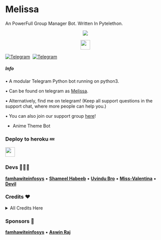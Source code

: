# Melissa

An PowerFull Group Manager Bot. Written In Pytelethon.

<p align="center">
  <img src="https://telegra.ph/file/fd28c4d14220d0beb3ba1.jpg">
</p>

<p align="center">
  <a href="https://python.org">
     <img height="30px" src="http://forthebadge.com/images/badges/made-with-python.svg">
  </a>

[![Telegram](https://img.shields.io/badge/Channel-003245?style=flat&labelColor=224242&logoColor=white&for-the-badge&logo=telegram)](https://t.me/MelissaUpdates)&nbsp; [![Telegram](https://img.shields.io/badge/Support-003245?style=flat&labelColor=224242&logoColor=white&for-the-badge&logo=telegram)](https://t.me/MelissaSupport)&nbsp;

##### Info

• A modular Telegram Python bot running on python3.

• Can be found on telegram as [Melissa](https://t.me/dMelissaBot).

• Alternatively, find me on telegram! (Keep all support questions in the support chat, where more people can help you.)

• You can also join our support group [here](https://t.me/MelissaSupport)!

- Anime Theme Bot

### Deploy to heroku 💤

<p align="left">
  <a href="https://dashboard.heroku.com/new?template=https://github.com/famhawiteinfosys/Melissa/">
     <img height="30px" src="https://img.shields.io/badge/Deploy%20To%20Heroku-blueviolet?style=for-the-badge&logo=heroku">
  </a>

### Devs 👨🏻‍💻

**[famhawiteinfosys](https://github.com/famhawiteinfosys)** ▪ **[Shameel Habeeb](https://github.com/shamilhabeebnelli)** ▪ **[Uvindu Bro](https://github.com/UvinduBro)** ▪ **[Miss-Valentina](https://github.com/Miss-Valentina)** ▪ **[Devil](https://github.com/lucifeermorningstar)**

### Credits ❤
<details><summary>All Credits Here</summary>
<p>

**[famhawiteinfosys](https://github.com/famhawiteinfosys)** ▪ **[Aswin Raj](https://github.com/ASWIN-RAJ-TG)** ▪ **[Uvindu Bro](https://github.com/UvinduBro)** ▪ **[Devil](https://github.com/lucifeermorningstar)** ▪ **[Miss-Valentina](https://github.com/Miss-Valentina)** ▪ **[MashaRobot](https://github.com/Mr-Dark-Prince/MashaRoBot)** ▪ **[SaitamaRobot](https://github.com/AnimeKaizoku/SaitamaRobot)** ▪ **[WilliamButcherBot](https://github.com/thehamkercat/WilliamButcherBot)**

</details>

### Sponsors 🎸

**[famhawiteinfosys](https://github.com/famhawiteinfosys)** ▪ **[Aswin Raj](https://github.com/AsWIN-RAJ-TG)**
